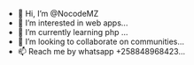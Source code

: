 - 👋 Hi, I’m @NocodeMZ
- 👀 I’m interested in web apps...
- 🌱 I’m currently learning php ...
- 💞️ I’m looking to collaborate on communities...
- 📫 Reach me by whatsapp +258848968423...

<!---
NocodeMZ/NocodeMZ is a ✨ special ✨ repository because its `README.md` (this file) appears on your GitHub profile.
You can click the Preview link to take a look at your changes.
--->
